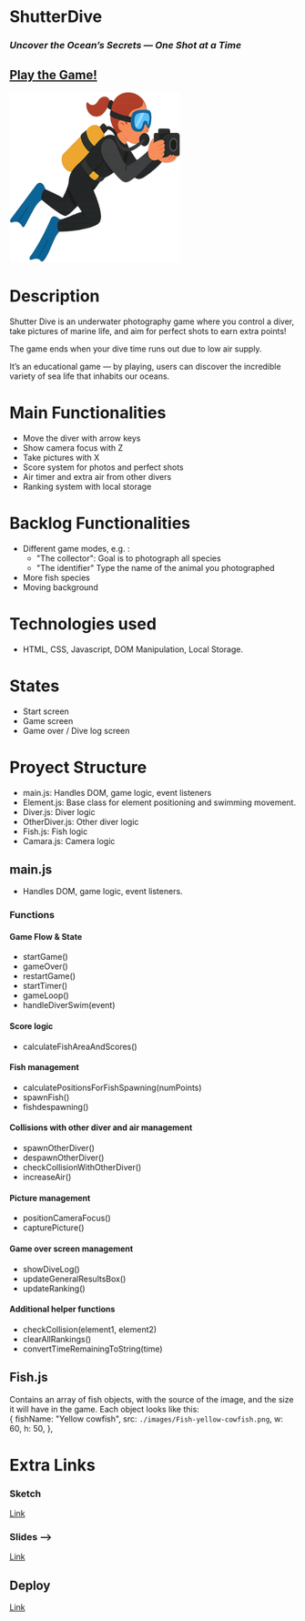 # ShutterDive

### _Uncover the Ocean’s Secrets — One Shot at a Time_

## [Play the Game!](https://malejaroti.github.io/ShutterDive-web-game/)

<img src="/images/Diver.png" width="300" height="300" />

# Description

Shutter Dive is an underwater photography game where you control a diver, take pictures of marine life, and aim for perfect shots to earn extra points!

The game ends when your dive time runs out due to low air supply.

It’s an educational game — by playing, users can discover the incredible variety of sea life that inhabits our oceans.

# Main Functionalities

- Move the diver with arrow keys
- Show camera focus with Z
- Take pictures with X
- Score system for photos and perfect shots
- Air timer and extra air from other divers
- Ranking system with local storage

# Backlog Functionalities

- Different game modes, e.g. :
  - "The collector": Goal is to photograph all species
  - "The identifier" Type the name of the animal you photographed
- More fish species
- Moving background

# Technologies used

- HTML, CSS, Javascript, DOM Manipulation, Local Storage.

# States

- Start screen
- Game screen
- Game over / Dive log screen

# Proyect Structure

- main.js: Handles DOM, game logic, event listeners
- Element.js: Base class for element positioning and swimming movement.
- Diver.js: Diver logic
- OtherDiver.js: Other diver logic
- Fish.js: Fish logic
- Camara.js: Camera logic

## main.js

- Handles DOM, game logic, event listeners.

### Functions

#### Game Flow & State

- startGame()
- gameOver()
- restartGame()
- startTimer()
- gameLoop()
- handleDiverSwim(event)

#### Score logic

- calculateFishAreaAndScores()

#### Fish management

- calculatePositionsForFishSpawning(numPoints)
- spawnFish()
- fishdespawning()

#### Collisions with other diver and air management

- spawnOtherDiver()
- despawnOtherDiver()
- checkCollisionWithOtherDiver()
- increaseAir()

#### Picture management

- positionCameraFocus()
- capturePicture()

#### Game over screen management

- showDiveLog()
- updateGeneralResultsBox()
- updateRanking()

#### Additional helper functions

- checkCollision(element1, element2)
- clearAllRankings()
- convertTimeRemainingToString(time)

## Fish.js

Contains an array of fish objects, with the source of the image, and the size it will have in the game. Each object looks like this:  
{
fishName: "Yellow cowfish",
src: `./images/Fish-yellow-cowfish.png`,
w: 60,
h: 50,
},

# Extra Links

### Sketch

[Link](https://excalidraw.com/#json=R7V2wJIyEX_tR3frH6Y4s,uUzu0qKuoJ3BfcoVdsSkMA)

### Slides -->

[Link](https://docs.google.com/presentation/d/1BZg6bPMrg5hh4CytLolTkWKgtuHJFvV_ehZkaEySJyA/edit?usp=sharing)

## Deploy

[Link](https://malejaroti.github.io/ShutterDive-web-game/)
